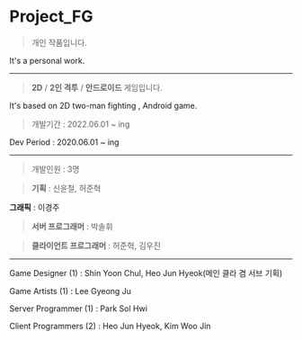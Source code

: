 # Project_FG

> 개인 작품입니다.

It's a personal work.


---


> **2D** / **2인 격투** / **안드로이드** 게임입니다.

It's based on 2D two-man fighting , Android game. 


> 개발기간 : 2022.06.01 ~ ing

Dev Period : 2020.06.01 ~ ing


---


> 개발인원 : 3명

> **기획** : 신윤철, 허준혁

**그래픽** : 이경주

> **서버 프로그래머** : 박솔휘

> **클라이언트 프로그래머** : 허준혁, 김우진

---


Game Designer (1) : Shin Yoon Chul, Heo Jun Hyeok(메인 클라 겸 서브 기획)

Game Artists (1) : Lee Gyeong Ju

Server Programmer (1) : Park Sol Hwi

Client Programmers (2) : Heo Jun Hyeok, Kim Woo Jin
